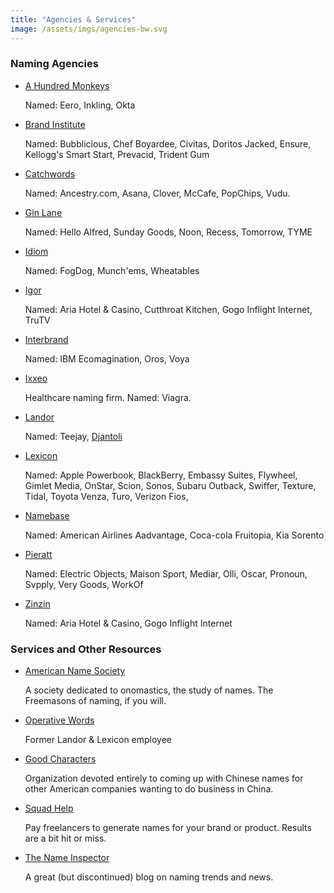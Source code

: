 ```yaml
---
title: "Agencies & Services"
image: /assets/imgs/agencies-bw.svg
---
```


### Naming Agencies

- [A Hundred Monkeys](http://www.ahundredmonkeys.com/)

  Named: Eero, Inkling, Okta

- [Brand Institute](http://www.brandinstitute.com/experience_consumer.asp)

  Named: Bubblicious, Chef Boyardee, Civitas, Doritos Jacked, Ensure, Kellogg's Smart Start, Prevacid, Trident Gum

- [Catchwords](http://catchwordbranding.com/full-portfolio/#?sort=acf.tbcw_full_portfolio_custom_sort_order)

  Named: Ancestry.com, Asana, Clover, McCafe, PopChips, Vudu.

- [Gin Lane](http://idiomnaming.com/projects/)

  Named: Hello Alfred, Sunday Goods, Noon, Recess, Tomorrow, TYME

- [Idiom](http://idiomnaming.com/projects/)

  Named: FogDog, Munch'ems, Wheatables

- [Igor](https://www.igorinternational.com/clients/case-studies-naming-agencies.php)

  Named: Aria Hotel & Casino, Cutthroat Kitchen, Gogo Inflight Internet, TruTV

- [Interbrand](http://interbrand.com/services/naming/)

  Named: IBM Ecomagination, Oros, Voya

- [Ixxeo](http://ixxeo.com/)

  Healthcare naming firm. Named: Viagra.

- [Landor](https://landor.com/)

  Named: Teejay, [Djantoli](https://landor.com/work/djantoli)

- [Lexicon](https://www.lexiconbranding.com/)

  Named: Apple Powerbook, BlackBerry, Embassy Suites, Flywheel, Gimlet Media, OnStar, Scion, Sonos, Subaru Outback, Swiffer, Texture, Tidal, Toyota Venza, Turo, Verizon Fios,

- [Namebase](http://www.namebase.com/)

  Named: American Airlines Aadvantage, Coca-cola Fruitopia, Kia Sorento

- [Pieratt](http://pieratt.com/)

  Named: Electric Objects, Maison Sport, Mediar, Olli, Oscar, Pronoun, Svpply, Very Goods, WorkOf

- [Zinzin](https://www.zinzin.com/)
  
  Named: Aria Hotel & Casino, Gogo Inflight Internet

### Services and Other Resources

- [American Name Society](http://www.americannamesociety.org/)

  A society dedicated to onomastics, the study of names. The
  Freemasons of naming, if you will.

- [Operative Words](http://operativewords.blogspot.com/)

  Former Landor & Lexicon employee

- [Good Characters](https://service.goodcharacters.com/brand/)

  Organization devoted entirely to coming up with Chinese names for other American companies wanting to do business in China.

- [Squad Help](http://www.squadhelp.com/)

  Pay freelancers to generate names for your brand or product. Results are a bit hit or miss.

- [The Name Inspector](http://www.thenameinspector.com/)

  A great (but discontinued) blog on naming trends and news.
